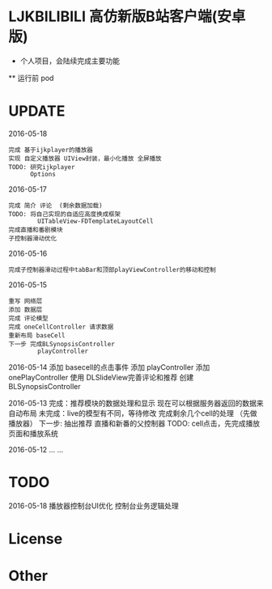 # LJKBILIBILI 高仿新版B站客户端(安卓版)

* 个人项目，会陆续完成主要功能

** 运行前 pod

# UPDATE

2016-05-18

    完成 基于ijkplayer的播放器
    实现 自定义播放器 UIView封装，最小化播放 全屏播放 
    TODO: 研究ijkplayer 
          Options

2016-05-17

    完成 简介 评论  (剩余数据加载)
    TODO: 将自己实现的自适应高度换成框架
            UITableView-FDTemplateLayoutCell
    完成直播和番剧模块
    子控制器滑动优化

2016-05-16

    完成子控制器滑动过程中tabBar和顶部playViewController的移动和控制

2016-05-15

    重写 网络层  
    添加 数据层
    完成 评论模型
    完成 oneCellController 请求数据
    重新布局 baseCell
    下一步 完成BLSynopsisController
            playController

2016-05-14
    添加 basecell的点击事件
    添加 playController
    添加 onePlayController
    使用 DLSlideView完善评论和推荐
    创建 BLSynopsisController

2016-05-13
    完成：推荐模块的数据处理和显示
            现在可以根据服务器返回的数据来自动布局
    未完成：live的模型有不同，等待修改
            完成剩余几个cell的处理 （先做播放器）
    下一步:	抽出推荐 直播和新番的父控制器
    TODO: cell点击，先完成播放页面和播放系统

2016-05-12
    ...
    ... 


# TODO
2016-05-18
    播放器控制台UI优化
    控制台业务逻辑处理


# License

# Other


